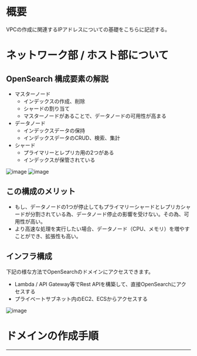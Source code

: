 # 概要
VPCの作成に関連するIPアドレスについての基礎をこちらに記述する。

# ネットワーク部 / ホスト部について


## OpenSearch 構成要素の解説
- マスターノード
  - インデックスの作成、削除
  - シャードの割り当て
  - マスターノードがあることで、データノードの可用性が高まる
- データノード
  - インデックスデータの保持
  - インデックスデータのCRUD、検索、集計
- シャード
  - プライマリーとレプリカ用の2つがある
  - インデックスが保管されている

![image](https://github.com/adgjmptwgw/aws-practice/assets/66456130/fbcf487a-7373-456a-88ca-b1ab8854a187)
![image](https://github.com/adgjmptwgw/aws-practice/assets/66456130/c5f6360e-8ae3-4887-8ad5-b68f430e3ce2)

 
## この構成のメリット
- もし、データノードの1つが停止してもプライマリーシャードとレプリカシャードが分割されている為、データノード停止の影響を受けない。その為、可用性が高い。
- より高速な処理を実行したい場合、データノード（CPU、メモリ）を増やすことができ、拡張性も高い。

## インフラ構成
下記の様な方法でOpenSearchのドメインにアクセスできます。
- Lambda / API Gateway等でRest APIを構築して、直接OpenSearchにアクセスする
- プライベートサブネット内のEC2、ECSからアクセスする

![image](https://github.com/adgjmptwgw/aws-practice/assets/66456130/9fbd0933-724a-451a-a55c-9afbd5c5d668)

# ドメインの作成手順



***